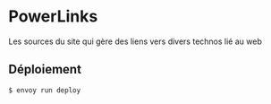 # PowerLinks
Les sources du site qui gère des liens vers divers technos lié au web

## Déploiement

```bash
$ envoy run deploy
```
